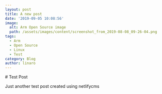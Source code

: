 ```yaml
---
layout: post
title: A new post
date: '2019-09-05 10:08:56'
image:
  alt: Arm Open Source image
  path: /assets/images/content/screenshot_from_2019-08-08_09-26-04.png
tags:
  - Arm
  - Open Source
  - Linux
  - Test
category: Blog
author: linaro
---
```

\# Test Post

Just another test post created using netlifycms
